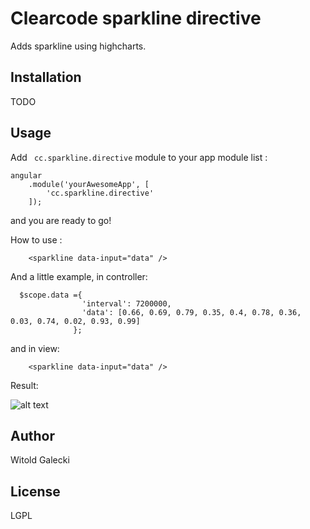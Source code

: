 Clearcode sparkline directive
=========

Adds sparkline using highcharts.

Installation
--------------
TODO


Usage
------

Add ``` cc.sparkline.directive``` module to your app module list :


```
angular
    .module('yourAwesomeApp', [
        'cc.sparkline.directive'
    ]);
```
and you are ready to go!

How to use :


```
    <sparkline data-input="data" />
```


And a little example, in controller:

```
  $scope.data ={
                'interval': 7200000,
                'data': [0.66, 0.69, 0.79, 0.35, 0.4, 0.78, 0.36, 0.03, 0.74, 0.02, 0.93, 0.99]
              };
```

and in view:

```
    <sparkline data-input="data" />
```

Result:

![alt text](http://i.imgur.com/xyn6p4T.png "Logo Title Text 1")



Author
------

Witold Galecki


License
----

LGPL

